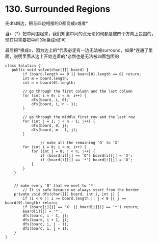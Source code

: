# 130. Surrounded Regions

&#x20;先dfs四边，把与四边相接的O都变成x或者\*

当x（\*）把中间围起来，我们知道中间的点无论如何都是被四个方向上包围的，现在只需要把中间的o换成x即可

最后把\*换成o，因为边上的\*代表必定有一边无法被surround，如果\*连通了里面，说明里面从边上开始连着的\*必然也是无法被四面包围的

```
class Solution {
   public void solve(char[][] board) {
		if (board.length == 0 || board[0].length == 0) return;
		int m = board.length;
		int n = board[0].length;

		// go through the first column and the last column
		for (int i = 0; i < m; i++) {
			dfs(board, i, 0);
			dfs(board, i, n - 1);	
		}

		// go through the middle first row and the last row
		for (int j = 1; j < n - 1; j++) {
			dfs(board, 0, j);
			dfs(board, m - 1, j);	
		}

                // make all the remaining 'O' to 'X'
		for (int i = 0; i < m; i++) {
			for (int j = 0; j < n; j++) {
				if (board[i][j] == 'O') board[i][j] = 'X';
                if (board[i][j] == '*') board[i][j] = 'O';
			}
		}
	}


	// make every 'O' that we meet to '*' 
        // It is safe because we always start from the border
	private void dfs(char[][] board, int i, int j) {
		if (i < 0 || i >= board.length || j < 0 || j >= board[0].length) return;
		if (board[i][j] == 'X' || board[i][j] == '*') return;
		board[i][j] = '*';
		dfs(board, i - 1, j);
		dfs(board, i + 1, j);
		dfs(board, i, j - 1);
		dfs(board, i, j + 1);
	}
}
```
